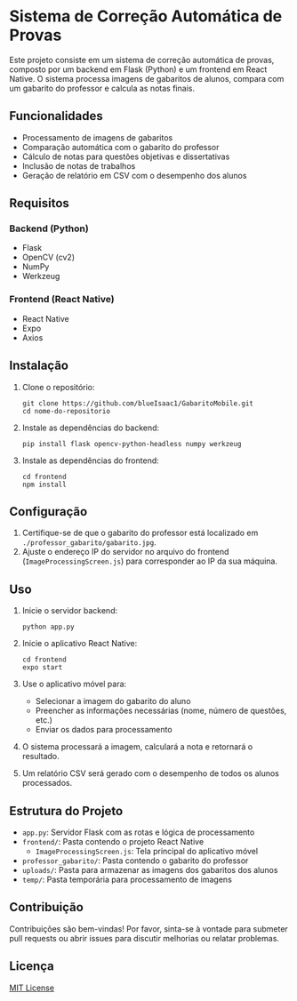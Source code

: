 # Sistema de Correção Automática de Provas

Este projeto consiste em um sistema de correção automática de provas, composto por um backend em Flask (Python) e um frontend em React Native. O sistema processa imagens de gabaritos de alunos, compara com um gabarito do professor e calcula as notas finais.

## Funcionalidades

- Processamento de imagens de gabaritos
- Comparação automática com o gabarito do professor
- Cálculo de notas para questões objetivas e dissertativas
- Inclusão de notas de trabalhos
- Geração de relatório em CSV com o desempenho dos alunos

## Requisitos

### Backend (Python)
- Flask
- OpenCV (cv2)
- NumPy
- Werkzeug

### Frontend (React Native)
- React Native
- Expo
- Axios

## Instalação

1. Clone o repositório:
   ```
   git clone https://github.com/blueIsaac1/GabaritoMobile.git
   cd nome-do-repositorio
   ```

2. Instale as dependências do backend:
   ```
   pip install flask opencv-python-headless numpy werkzeug
   ```

3. Instale as dependências do frontend:
   ```
   cd frontend
   npm install
   ```

## Configuração

1. Certifique-se de que o gabarito do professor está localizado em `./professor_gabarito/gabarito.jpg`.
3. Ajuste o endereço IP do servidor no arquivo do frontend (`ImageProcessingScreen.js`) para corresponder ao IP da sua máquina.

## Uso

1. Inicie o servidor backend:
   ```
   python app.py
   ```

2. Inicie o aplicativo React Native:
   ```
   cd frontend
   expo start
   ```

3. Use o aplicativo móvel para:
   - Selecionar a imagem do gabarito do aluno
   - Preencher as informações necessárias (nome, número de questões, etc.)
   - Enviar os dados para processamento

4. O sistema processará a imagem, calculará a nota e retornará o resultado.

5. Um relatório CSV será gerado com o desempenho de todos os alunos processados.

## Estrutura do Projeto

- `app.py`: Servidor Flask com as rotas e lógica de processamento
- `frontend/`: Pasta contendo o projeto React Native
  - `ImageProcessingScreen.js`: Tela principal do aplicativo móvel
- `professor_gabarito/`: Pasta contendo o gabarito do professor
- `uploads/`: Pasta para armazenar as imagens dos gabaritos dos alunos
- `temp/`: Pasta temporária para processamento de imagens

## Contribuição

Contribuições são bem-vindas! Por favor, sinta-se à vontade para submeter pull requests ou abrir issues para discutir melhorias ou relatar problemas.

## Licença

[MIT License](https://opensource.org/licenses/MIT)

